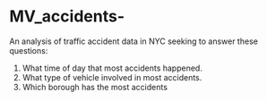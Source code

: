 # MV_accidents-
An analysis of traffic accident data in NYC seeking to answer these questions:
1.	What time of day that most accidents happened.
2.	What type of vehicle involved in most accidents.
3.	Which borough has the most accidents

